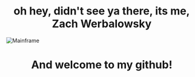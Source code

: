   
<h1 align="center">  oh hey, didn't see ya there, its me, Zach Werbalowsky </h1>

![Mainframe](https://user-images.githubusercontent.com/87534348/163480005-7efa2a3f-a1a8-4779-bdb4-7e42328fc1fc.jpeg)

<h1 align="center"> And welcome to my github! </h1>



<!--
**ZWerbo/Zwerbo** is a ✨ _special_ ✨ repository because its `README.md` (this file) appears on your GitHub profile.

Here are some ideas to get you started:

- 🔭 I’m currently working on ...
- 🌱 I’m currently learning ...
- 👯 I’m looking to collaborate on ...
- 🤔 I’m looking for help with ...
- 💬 Ask me about ...
- 📫 How to reach me: ...
- 😄 Pronouns: ...
- ⚡ Fun fact: ...
-->
